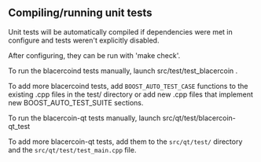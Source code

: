 Compiling/running unit tests
------------------------------------

Unit tests will be automatically compiled if dependencies were met in configure
and tests weren't explicitly disabled.

After configuring, they can be run with 'make check'.

To run the blacercoind tests manually, launch src/test/test_blacercoin .

To add more blacercoind tests, add `BOOST_AUTO_TEST_CASE` functions to the existing
.cpp files in the test/ directory or add new .cpp files that
implement new BOOST_AUTO_TEST_SUITE sections.

To run the blacercoin-qt tests manually, launch src/qt/test/blacercoin-qt_test

To add more blacercoin-qt tests, add them to the `src/qt/test/` directory and
the `src/qt/test/test_main.cpp` file.

